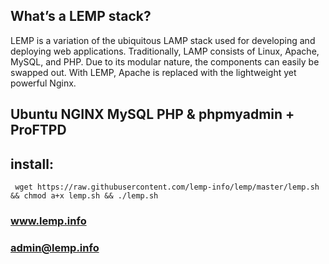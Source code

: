 ## What’s a LEMP stack?
LEMP is a variation of the ubiquitous LAMP stack used for developing and deploying web applications. Traditionally, LAMP consists of Linux, Apache, MySQL, and PHP. Due to its modular nature, the components can easily be swapped out. With LEMP, Apache is replaced with the lightweight yet powerful Nginx.


## Ubuntu NGINX MySQL PHP & phpmyadmin + ProFTPD

## install:
     wget https://raw.githubusercontent.com/lemp-info/lemp/master/lemp.sh && chmod a+x lemp.sh && ./lemp.sh


### www.lemp.info
### admin@lemp.info
